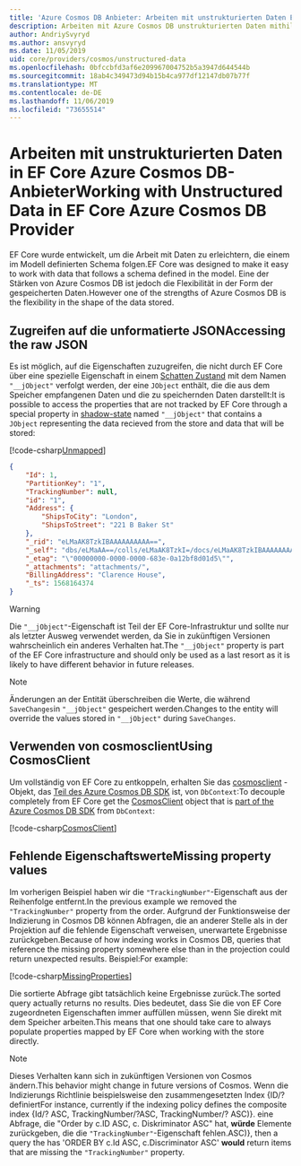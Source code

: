 ```yaml
---
title: 'Azure Cosmos DB Anbieter: Arbeiten mit unstrukturierten Daten EF Core'
description: Arbeiten mit Azure Cosmos DB unstrukturierten Daten mithilfe Entity Framework Core
author: AndriySvyryd
ms.author: ansvyryd
ms.date: 11/05/2019
uid: core/providers/cosmos/unstructured-data
ms.openlocfilehash: 0bfccbfd3af6e209967004752b5a3947d644544b
ms.sourcegitcommit: 18ab4c349473d94b15b4ca977df12147db07b77f
ms.translationtype: MT
ms.contentlocale: de-DE
ms.lasthandoff: 11/06/2019
ms.locfileid: "73655514"
---
```

# <a name="working-with-unstructured-data-in-ef-core-azure-cosmos-db-provider"></a><span data-ttu-id="183a8-103">Arbeiten mit unstrukturierten Daten in EF Core Azure Cosmos DB-Anbieter</span><span class="sxs-lookup"><span data-stu-id="183a8-103">Working with Unstructured Data in EF Core Azure Cosmos DB Provider</span></span>

<span data-ttu-id="183a8-104">EF Core wurde entwickelt, um die Arbeit mit Daten zu erleichtern, die einem im Modell definierten Schema folgen.</span><span class="sxs-lookup"><span data-stu-id="183a8-104">EF Core was designed to make it easy to work with data that follows a schema defined in the model.</span></span> <span data-ttu-id="183a8-105">Eine der Stärken von Azure Cosmos DB ist jedoch die Flexibilität in der Form der gespeicherten Daten.</span><span class="sxs-lookup"><span data-stu-id="183a8-105">However one of the strengths of Azure Cosmos DB is the flexibility in the shape of the data stored.</span></span>

## <a name="accessing-the-raw-json"></a><span data-ttu-id="183a8-106">Zugreifen auf die unformatierte JSON</span><span class="sxs-lookup"><span data-stu-id="183a8-106">Accessing the raw JSON</span></span>

<span data-ttu-id="183a8-107">Es ist möglich, auf die Eigenschaften zuzugreifen, die nicht durch EF Core über eine spezielle Eigenschaft in einem [Schatten Zustand](../../modeling/shadow-properties.md) mit dem Namen `"__jObject"` verfolgt werden, der eine `JObject` enthält, die die aus dem Speicher empfangenen Daten und die zu speichernden Daten darstellt:</span><span class="sxs-lookup"><span data-stu-id="183a8-107">It is possible to access the properties that are not tracked by EF Core through a special property in [shadow-state](../../modeling/shadow-properties.md) named `"__jObject"` that contains a `JObject` representing the data recieved from the store and data that will be stored:</span></span>

[!code-csharp[Unmapped](../../../../samples/core/Cosmos/UnstructuredData/Sample.cs?highlight=23,24&name=Unmapped)]

``` json
{
    "Id": 1,
    "PartitionKey": "1",
    "TrackingNumber": null,
    "id": "1",
    "Address": {
        "ShipsToCity": "London",
        "ShipsToStreet": "221 B Baker St"
    },
    "_rid": "eLMaAK8TzkIBAAAAAAAAAA==",
    "_self": "dbs/eLMaAA==/colls/eLMaAK8TzkI=/docs/eLMaAK8TzkIBAAAAAAAAAA==/",
    "_etag": "\"00000000-0000-0000-683e-0a12bf8d01d5\"",
    "_attachments": "attachments/",
    "BillingAddress": "Clarence House",
    "_ts": 1568164374
}
```

> [!WARNING]
> <span data-ttu-id="183a8-108">Die `"__jObject"`-Eigenschaft ist Teil der EF Core-Infrastruktur und sollte nur als letzter Ausweg verwendet werden, da Sie in zukünftigen Versionen wahrscheinlich ein anderes Verhalten hat.</span><span class="sxs-lookup"><span data-stu-id="183a8-108">The `"__jObject"` property is part of the EF Core infrastructure and should only be used as a last resort as it is likely to have different behavior in future releases.</span></span>

> [!NOTE]
> <span data-ttu-id="183a8-109">Änderungen an der Entität überschreiben die Werte, die während `SaveChanges`in `"__jObject"` gespeichert werden.</span><span class="sxs-lookup"><span data-stu-id="183a8-109">Changes to the entity will override the values stored in `"__jObject"` during `SaveChanges`.</span></span>

## <a name="using-cosmosclient"></a><span data-ttu-id="183a8-110">Verwenden von cosmosclient</span><span class="sxs-lookup"><span data-stu-id="183a8-110">Using CosmosClient</span></span>

<span data-ttu-id="183a8-111">Um vollständig von EF Core zu entkoppeln, erhalten Sie das [cosmosclient](/dotnet/api/Microsoft.Azure.Cosmos.CosmosClient) -Objekt, das [Teil des Azure Cosmos DB SDK](/azure/cosmos-db/sql-api-get-started) ist, von `DbContext`:</span><span class="sxs-lookup"><span data-stu-id="183a8-111">To decouple completely from EF Core get the [CosmosClient](/dotnet/api/Microsoft.Azure.Cosmos.CosmosClient) object that is [part of the Azure Cosmos DB SDK](/azure/cosmos-db/sql-api-get-started) from `DbContext`:</span></span>

[!code-csharp[CosmosClient](../../../../samples/core/Cosmos/UnstructuredData/Sample.cs?highlight=3&name=CosmosClient)]

## <a name="missing-property-values"></a><span data-ttu-id="183a8-112">Fehlende Eigenschaftswerte</span><span class="sxs-lookup"><span data-stu-id="183a8-112">Missing property values</span></span>

<span data-ttu-id="183a8-113">Im vorherigen Beispiel haben wir die `"TrackingNumber"`-Eigenschaft aus der Reihenfolge entfernt.</span><span class="sxs-lookup"><span data-stu-id="183a8-113">In the previous example we removed the `"TrackingNumber"` property from the order.</span></span> <span data-ttu-id="183a8-114">Aufgrund der Funktionsweise der Indizierung in Cosmos DB können Abfragen, die an anderer Stelle als in der Projektion auf die fehlende Eigenschaft verweisen, unerwartete Ergebnisse zurückgeben.</span><span class="sxs-lookup"><span data-stu-id="183a8-114">Because of how indexing works in Cosmos DB, queries that reference the missing property somewhere else than in the projection could return unexpected results.</span></span> <span data-ttu-id="183a8-115">Beispiel:</span><span class="sxs-lookup"><span data-stu-id="183a8-115">For example:</span></span>

[!code-csharp[MissingProperties](../../../../samples/core/Cosmos/UnstructuredData/Sample.cs?name=MissingProperties)]

<span data-ttu-id="183a8-116">Die sortierte Abfrage gibt tatsächlich keine Ergebnisse zurück.</span><span class="sxs-lookup"><span data-stu-id="183a8-116">The sorted query actually returns no results.</span></span> <span data-ttu-id="183a8-117">Dies bedeutet, dass Sie die von EF Core zugeordneten Eigenschaften immer auffüllen müssen, wenn Sie direkt mit dem Speicher arbeiten.</span><span class="sxs-lookup"><span data-stu-id="183a8-117">This means that one should take care to always populate properties mapped by EF Core when working with the store directly.</span></span>

> [!NOTE]
> <span data-ttu-id="183a8-118">Dieses Verhalten kann sich in zukünftigen Versionen von Cosmos ändern.</span><span class="sxs-lookup"><span data-stu-id="183a8-118">This behavior might change in future versions of Cosmos.</span></span> <span data-ttu-id="183a8-119">Wenn die Indizierungs Richtlinie beispielsweise den zusammengesetzten Index {ID/? definiert</span><span class="sxs-lookup"><span data-stu-id="183a8-119">For instance, currently if the indexing policy defines the composite index {Id/?</span></span> <span data-ttu-id="183a8-120">ASC, TrackingNumber/?</span><span class="sxs-lookup"><span data-stu-id="183a8-120">ASC, TrackingNumber/?</span></span> <span data-ttu-id="183a8-121">ASC)}. eine Abfrage, die "Order by c.ID ASC, c. Diskriminator ASC" hat, __würde__ Elemente zurückgeben, die die `"TrackingNumber"`-Eigenschaft fehlen.</span><span class="sxs-lookup"><span data-stu-id="183a8-121">ASC)}, then a query the has 'ORDER BY c.Id ASC, c.Discriminator ASC' __would__ return items that are missing the `"TrackingNumber"` property.</span></span>
